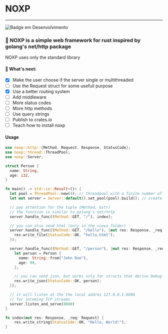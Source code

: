 # NOXP
***
![Badge em Desenvolvimento](http://img.shields.io/static/v1?label=STATUS&message=EM%20DESENVOLVIMENTO&color=GREEN&style=for-the-badge)
### 🦀 NOXP is a simple web framework for rust inspired by golang's net/http package
NOXP uses only the standard library

#### 🚧 What's next:
- [x] Make the user choose if the server single or multithreaded
- [ ] Use the Request struct for some usefull purpose
- [x] Use a better routing system
- [ ] Add middleware
- [ ] More status codes
- [ ] More http methods
- [ ] Use query strings
- [ ] Publish to crates.io
- [ ] Teach how to install noxp

#### Usage
```rust
use noxp::http::{Method, Request, Response, StatusCode};
use noxp::thread::ThreadPool;
use noxp::Server;

struct Person {
  name: String,
  age: i32,
}

fn main() -> std::io::Result<()> {
  let pool = ThreadPool::new(4); // threadpool with a finite number of threads (4)
  let mut server = Server::default().set_pool(pool).build(); // create the server with the threadpool

  // pay attention for the tuple (Method, &str)
  // the function is similar to golang's net/http
  server.handle_func((Method::GET, "/"), index);

  // you can also send html (only in the views folder)
  server.handle_func((Method::GET, "/hello"), |mut res: Response, _req: Request| {
    res.write_file(StatusCode::OK, "hello.html");
  });

  server.handle_func((Method::GET, "/person"), |mut res: Response, _req: Request| {
    let person = Person {
      name: String::from("John Doe"),
      age: 99,
    };

    // you can send json, but works only for structs that derive Debug
    res.write_json(StatusCode::OK, person);
  });

  // it will listen at the the local addres 127.0.0.1:8080
  // for incoming TCP streams
  server.listen_and_serve(8080)
}

fn index(mut res: Response, _req: Request) {
    res.write_string(StatusCode::OK, "Hello, World!");
}
```
